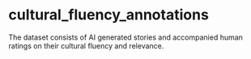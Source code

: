 # cultural_fluency_annotations
The dataset consists of AI generated stories and accompanied human ratings on their cultural fluency and relevance.
